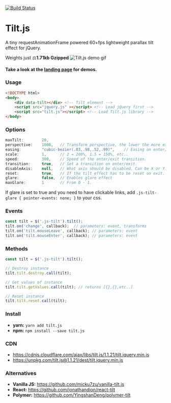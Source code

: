 [![Build Status](https://travis-ci.org/gijsroge/tilt.js.svg?branch=master)](https://travis-ci.org/gijsroge/tilt.js)

# Tilt.js
A tiny requestAnimationFrame powered 60+fps lightweight parallax tilt effect for jQuery. 

Weights just ⚖**1.71kb Gzipped**
![Tilt.js demo gif](http://gijsroge.github.io/tilt.js/tilt.js.gif)

#### Take a look at the **[landing page](http://gijsroge.github.io/tilt.js/)** for demos.

### Usage

```html
<!DOCTYPE html>
<body>
    <div data-tilt></div> <!-- Tilt element -->
    <script src="jquery.js" ></script> <!-- Load jQuery first -->
    <script src="tilt.js"></script> <!-- Load Tilt.js library -->
</body>
```

### Options
```js
maxTilt:        20,
perspective:    1000,   // Transform perspective, the lower the more extreme the tilt gets.
easing:         "cubic-bezier(.03,.98,.52,.99)",    // Easing on enter/exit.
scale:          1,      // 2 = 200%, 1.5 = 150%, etc..
speed:          300,    // Speed of the enter/exit transition.
transition:     true,   // Set a transition on enter/exit.
disableAxis:    null,   // What axis should be disabled. Can be X or Y.
reset:          true,   // If the tilt effect has to be reset on exit.
glare:          false,  // Enables glare effect
maxGlare:       1       // From 0 - 1.
```

If glare is set to true and you need to have clickable links, add ```.js-tilt-glare { pointer-events: none; }``` to your css.

### Events
```js
const tilt = $('.js-tilt').tilt();
tilt.on('change', callback);  // parameters: event, transforms
tilt.on('tilt.mouseLeave', callback); // parameters: event
tilt.on('tilt.mouseEnter', callback); // parameters: event
```

### Methods
```js
const tilt = $('.js-tilt').tilt();

// Destroy instance
tilt.tilt.destroy.call(tilt);

// Get values of instance
tilt.tilt.getValues.call(tilt); // returns [{},{},etc..]

// Reset instance
tilt.tilt.reset.call(tilt);
```

### Install
- **yarn:** `yarn add tilt.js`
- **npm:** `npm install --save tilt.js`

### CDN
- https://cdnjs.cloudflare.com/ajax/libs/tilt.js/1.1.21/tilt.jquery.min.js
- https://unpkg.com/tilt.js@1.1.21/dest/tilt.jquery.min.js

### Alternatives
- **Vanilla JS:** https://github.com/micku7zu/vanilla-tilt.js
- **React:** https://github.com/jonathandion/react-tilt
- **Polymer:** https://github.com/YingshanDeng/polymer-tilt

